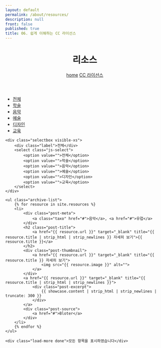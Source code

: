 ```yaml
---
layout: default
permalink: /about/resources/
description: null
front: false
published: true
title: 06. 쉽게 이해하는 CC 라이선스
---
```


<header class="page-header">
    <h1 class="page-title">리소스</h1>
    <div class="breadcrumbs">
        <span><a href="/" title="home" class="bc-home">home</a></span>
        <span><a href="/" title="home">CC 라이선스</a></span>
    </div>
</header><!-- .page-header -->

<div class="page-content">
    <ul class="tabs hidden-xs">
        <li class="on"><a href="">전체</a></li>
        <li><a href="">학술</a></li>
        <li><a href="">음악</a></li>
        <li><a href="">예술</a></li>
        <li><a href="">디자인</a></li>
        <li><a href="">교육</a></li>
    </ul>
    
    <div class="selectbox visible-xs">
        <div class="label">전체</div>
        <select class="js-select">
            <option value="">전체</option>
            <option value="">학술</option>
            <option value="">음악</option>
            <option value="">예술</option>
            <option value="">디자인</option>
            <option value="">교육</option>
        </select>
    </div>

    <ul class="archive-list">
        {% for resource in site.resources %}
        <li>
            <div class="post-meta">
                <a class="taxo" href="#">음악</a>, <a href="#">유럽</a>
            </div>
            <h2 class="post-title">
                <a href="{{ resource.url }}" target="_blank" title="{{ resource.title | strip_html | strip_newlines }} 자세히 보기">{{ resource.title }}</a>
            </h2>
            <div class="post-thumbnail">
                <a href="{{ resource.url }}" target="_blank" title="{{ resource.title }} 자세히 보기">
                    <img src="{{ resource.image }}" alt="">
                </a>
            </div>
            <a href="{{ resource.url }}" target="_blank" title="{{ resource.title | strip_html | strip_newlines }}">
                <div class="post-excerpt">
                    {{ showcase.content | strip_html | strip_newlines | truncate: 300 }}
                </div>
            </a>
            <div class="post-source">
                <a href="#">Bloter</a>
            </div>
        </li>
        {% endfor %}
    </ul>

    <div class="load-more done">모든 항목을 표시하였습니다</div>

</div>
